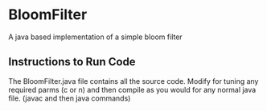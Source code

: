 # BloomFilter
A java based implementation of a simple bloom filter

## Instructions to Run Code
The BloomFilter.java file contains all the source code. 
Modify for tuning any required parms (c or n) and then compile as you would for any normal java file. (javac and then java commands)
